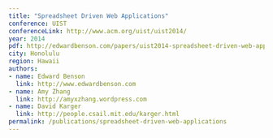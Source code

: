 ```yaml
---
title: "Spreadsheet Driven Web Applications"
conference: UIST
conferenceLink: http://www.acm.org/uist/uist2014/
year: 2014
pdf: http://edwardbenson.com/papers/uist2014-spreadsheet-driven-web-apps.pdf
city: Honolulu
region: Hawaii
authors:
- name: Edward Benson
  link: http://www.edwardbenson.com
- name: Amy Zhang
  link: http://amyxzhang.wordpress.com
- name: David Karger
  link: http://people.csail.mit.edu/karger.html
permalink: /publications/spreadsheet-driven-web-applications
---
```

